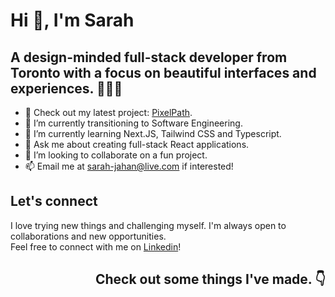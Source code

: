 # Hi 👋, I'm Sarah
## A design-minded full-stack developer from Toronto with a focus on beautiful interfaces and experiences. 👩🏽‍💻

- 🔭 Check out my latest project: [PixelPath](https://pixelpath-kappa.vercel.app/).
- 📝 I’m currently transitioning to Software Engineering. 
- 🌱 I’m currently learning Next.JS, Tailwind CSS and Typescript. 
- 💬 Ask me about creating full-stack React applications.
- 👯 I’m looking to collaborate on a fun project. 
- 📫 Email me at [sarah-jahan@live.com](sarah-jahan@live.com) if interested! 

## Let's connect 

I love trying new things and challenging myself. 
I'm always open to collaborations and new opportunities.  
Feel free to connect with me on [Linkedin](linkedin.com/in/sarahjahan)!


## <p align="right">Check out some things I've made. 👇 </p>





